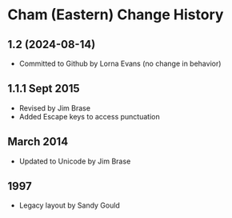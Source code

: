 Cham (Eastern) Change History
====================

1.2 (2024-08-14)
----------------
* Committed to Github by Lorna Evans (no change in behavior)

1.1.1 Sept 2015
---------
* Revised by Jim Brase
* Added Escape keys to access punctuation

March 2014
----------
* Updated to Unicode by Jim Brase

1997
----
* Legacy layout by Sandy Gould
